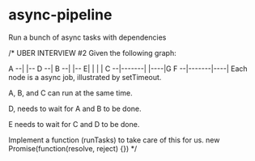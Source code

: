 # async-pipeline
Run a bunch of async tasks with dependencies

/* UBER INTERVIEW #2
Given the following graph:

A --|
    |-- D --|
B --|       |-- E|
    |       |		 |
C --|-------|    |----|G
F --|-------|----|
Each node is a async job, illustrated by setTimeout.

A, B, and C can run at the same time.

D, needs to wait for A and B to be done.

E needs to wait for C and D to be done.

Implement a function (runTasks) to take care of this for us.
new Promise(function(resolve, reject) {})
*/
